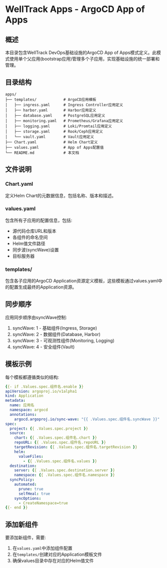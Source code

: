 # WellTrack Apps - ArgoCD App of Apps

## 概述

本目录包含WellTrack DevOps基础设施的ArgoCD App of Apps模式定义。此模式使用单个父应用(bootstrap应用)管理多个子应用，实现基础设施的统一部署和管理。

## 目录结构

```
apps/
├── templates/            # ArgoCD应用模板
│   ├── ingress.yaml      # Ingress Controller应用定义
│   ├── harbor.yaml       # Harbor应用定义
│   ├── database.yaml     # PostgreSQL应用定义
│   ├── monitoring.yaml   # Prometheus/Grafana应用定义
│   ├── logging.yaml      # Loki/Promtail应用定义
│   ├── storage.yaml      # Rook/Ceph应用定义
│   └── vault.yaml        # Vault应用定义
├── Chart.yaml            # Helm Chart定义
├── values.yaml           # App of Apps配置值
└── README.md             # 本文档
```

## 文件说明

### Chart.yaml

定义Helm Chart的元数据信息，包括名称、版本和描述。

### values.yaml

包含所有子应用的配置信息，包括:

- 源代码仓库URL和版本
- 各组件的命名空间
- Helm值文件路径
- 同步波(syncWave)设置
- 目标服务器

### templates/

包含各子应用的ArgoCD Application资源定义模板，这些模板通过values.yaml中的配置生成最终的Application资源。

## 同步顺序

应用同步顺序由syncWave控制:

1. syncWave: 1 - 基础组件(Ingress, Storage)
2. syncWave: 2 - 数据组件(Database, Harbor)
3. syncWave: 3 - 可观测性组件(Monitoring, Logging)
4. syncWave: 4 - 安全组件(Vault)

## 模板示例

每个模板都遵循类似的结构:

```yaml
{{- if .Values.spec.组件名.enable }}
apiVersion: argoproj.io/v1alpha1
kind: Application
metadata:
  name: 应用名
  namespace: argocd
  annotations:
    argocd.argoproj.io/sync-wave: "{{ .Values.spec.组件名.syncWave }}"
spec:
  project: {{ .Values.spec.project }}
  source:
    chart: {{ .Values.spec.组件名.chart }}
    repoURL: {{ .Values.spec.组件名.repoURL }}
    targetRevision: {{ .Values.spec.组件名.targetRevision }}
    helm:
      valueFiles:
        - {{ .Values.spec.组件名.values }}
  destination:
    server: {{ .Values.spec.destination.server }}
    namespace: {{ .Values.spec.组件名.namespace }}
  syncPolicy:
    automated:
      prune: true
      selfHeal: true
    syncOptions:
      - CreateNamespace=true
{{- end }}
```

## 添加新组件

要添加新组件，需要:

1. 在`values.yaml`中添加组件配置
2. 在`templates/`创建对应的Application模板文件
3. 确保values目录中存在对应的Helm值文件 